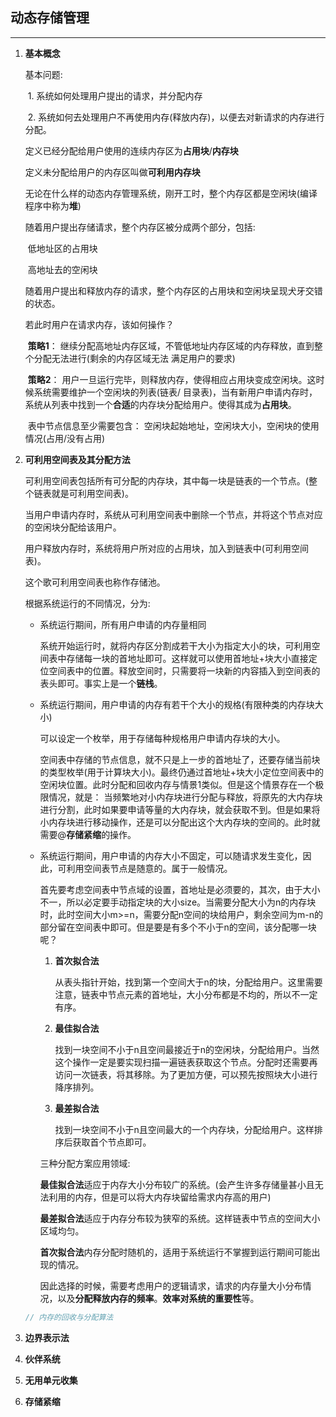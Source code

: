 ## **动态存储管理**

---

1. **基本概念**

   基本问题:

   ​	1. 系统如何处理用户提出的请求，并分配内存

   ​	2. 系统如何去处理用户不再使用内存(释放内存)，以便去对新请求的内存进行分配。	

   定义已经分配给用户使用的连续内存区为**占用块**/**内存块**

   定义未分配给用户的内存区叫做**可利用内存块**

   无论在什么样的动态内存管理系统，刚开工时，整个内存区都是空闲块(编译程序中称为**堆**)

   随着用户提出存储请求，整个内存区被分成两个部分，包括:

   ​	低地址区的占用块

   ​	高地址去的空闲块

   随着用户提出和释放内存的请求，整个内存区的占用块和空闲块呈现犬牙交错的状态。

   若此时用户在请求内存，该如何操作？

   ​	**策略1**： 继续分配高地址内存区域，不管低地址内存区域的内存释放，直到整个分配无法进行(剩余的内存区域无法	满足用户的要求)

   ​	**策略2**： 用户一旦运行完毕，则释放内存，使得相应占用块变成空闲块。这时候系统需要维护一个空闲块的列表(链表/ 目录表)，当有新用户申请内存时，系统从列表中找到一个**合适**的内存块分配给用户。使得其成为**占用块**。

   ​	表中节点信息至少需要包含： 空闲块起始地址，空闲块大小，空闲块的使用情况(占用/没有占用)

2. **可利用空间表及其分配方法**

   可利用空间表包括所有可分配的内存块，其中每一块是链表的一个节点。(整个链表就是可利用空间表)。

   ​	当用户申请内存时，系统从可利用空间表中删除一个节点，并将这个节点对应的空闲块分配给该用户。

   ​	用户释放内存时，系统将用户所对应的占用块，加入到链表中(可利用空间表)。

   这个歌可利用空间表也称作存储池。

   根据系统运行的不同情况，分为:

   + 系统运行期间，所有用户申请的内存量相同

     系统开始运行时，就将内存区分割成若干大小为指定大小的块，可利用空间表中存储每一块的首地址即可。这样就可以使用首地址+块大小直接定位空间表中的位置。释放空间时，只需要将一块新的内容插入到空间表的表头即可。事实上是一个**链栈**。

   + 系统运行期间，用户申请的内存有若干个大小的规格(有限种类的内存块大小)

     可以设定一个枚举，用于存储每种规格用户申请内存块的大小。

     空间表中存储的节点信息，就不只是上一步的首地址了，还要存储当前块的类型枚举(用于计算块大小)。最终仍通过首地址+块大小定位空间表中的空闲块位置。此时分配和回收内存与情景1类似。但是这个情景存在一个极限情况，就是： 当频繁地对小内存块进行分配与释放，将原先的大内存块进行分割，此时如果要申请等量的大内存块，就会获取不到。但是如果将小内存块进行移动操作，还是可以分配出这个大内存块的空间的。此时就需要@**存储紧缩**的操作。

   + 系统运行期间，用户申请的内存大小不固定，可以随请求发生变化，因此，可利用空间表节点是随意的。属于一般情况。

     首先要考虑空间表中节点域的设置，首地址是必须要的，其次，由于大小不一，所以必定要手动指定块的大小size。当需要分配大小为n的内存块时，此时空间大小m>=n，需要分配n空间的块给用户，剩余空间为m-n的部分留在空间表中即可。但是要是有多个不小于n的空间，该分配哪一块呢？

     1. **首次拟合法**

        从表头指针开始，找到第一个空间大于n的块，分配给用户。这里需要注意，链表中节点元素的首地址，大小分布都是不均的，所以不一定有序。

     2. **最佳拟合法**

        找到一块空间不小于n且空间最接近于n的空闲块，分配给用户。当然这个操作一定是要实现扫描一遍链表获取这个节点。分配时还需要再访问一次链表，将其移除。为了更加方便，可以预先按照块大小进行降序排列。

     3. **最差拟合法**

        找到一块空间不小于n且空间最大的一个内存块，分配给用户。这样排序后获取首个节点即可。

     三种分配方案应用领域:

     ​	**最佳拟合法**适应于内存大小分布较广的系统。(会产生许多存储量甚小且无法利用的内存，但是可以将大内存块留给需求内存高的用户)

     ​	**最差拟合法**适应于内存分布较为狭窄的系统。这样链表中节点的空间大小区域均匀。

     ​	**首次拟合法**内存分配时随机的，适用于系统运行不掌握到运行期间可能出现的情况。

     ​	因此选择的时候，需要考虑用户的逻辑请求，请求的内存量大小分布情况，以及**分配释放内存的频率**。**效率对系统的重要性**等。

   ```c++
   // 内存的回收与分配算法
   ```

3. **边界表示法**

4. **伙伴系统**

5. **无用单元收集**

6. **存储紧缩**